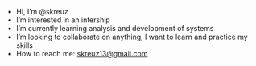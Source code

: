 -  Hi, I’m @skreuz
-  I’m interested in an intership
-  I’m currently learning analysis and development of systems
-  I’m looking to collaborate on anything, I want to learn and practice my skills
-  How to reach me: skreuz13@gmail.com



